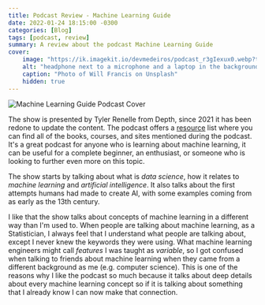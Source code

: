 ```yaml
---
title: Podcast Review - Machine Learning Guide
date: 2022-01-24 18:15:00 -0300
categories: [Blog]
tags: [podcast, review]
summary: A review about the podcast Machine Learning Guide
cover:
    image: "https://ik.imagekit.io/devmedeiros/podcast_r3gIexux0.webp?tr=w-700"
    alt: "headphone next to a microphone and a laptop in the background"
    caption: "Photo of Will Francis on Unsplash"
    hidden: true
---
```


![Machine Learning Guide Podcast Cover](https://ocdevel.com/static/media/MLG-Option-1.24e2cc63.jpg#center)

The show is presented by Tyler Renelle from Depth, since 2021 it has been redone to update the content. The podcast offers a [resource](https://ocdevel.com/mlg/resources) list where you can find all of the books, courses, and sites mentioned during the podcast. It's a great podcast for anyone who is learning about machine learning, it can be useful for a complete beginner, an enthusiast, or someone who is looking to further even more on this topic.

The show starts by talking about what is _data science_, how it relates to _machine learning_ and _artificial intelligence_. It also talks about the first attempts humans had made to create AI, with some examples coming from as early as the 13th century.

I like that the show talks about concepts of machine learning in a different way than I'm used to. When people are talking about machine learning, as a Statistician, I always feel that I understand what people are talking about, except I never knew the keywords they were using. What machine learning engineers might call _features_ I was taught as _variable_, so I got confused when talking to friends about machine learning when they came from a different background as me (e.g. computer science). This is one of the reasons why I like the podcast so much because it talks about deep details about every machine learning concept so if it is talking about something that I already know I can now make that connection.
